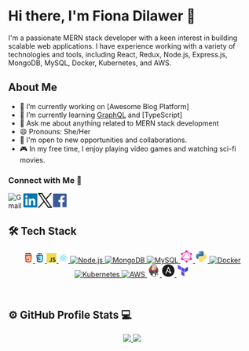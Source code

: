 # Hi there, I'm Fiona Dilawer 👋

I'm a passionate MERN stack developer with a keen interest in building scalable web applications. I have experience working with a variety of technologies and tools, including React, Redux, Node.js, Express.js, MongoDB, MySQL, Docker, Kubernetes, and AWS.

## About Me

- 🔭 I’m currently working on [Awesome Blog Platform]
- 🌱 I’m currently learning [GraphQL] and [TypeScript]
- 💬 Ask me about anything related to MERN stack development
- 😄 Pronouns: She/Her
- 💼 I'm open to new opportunities and collaborations.
- 🎮 In my free time, I enjoy playing video games and watching sci-fi movies.

### Connect with Me 🤝

[<img align="left" alt="Gmail" width="30px" src="https://img.icons8.com/fluent/48/000000/gmail.png" />][email]
[<img align="left" alt="LinkedIn" width="30px" src="https://raw.githubusercontent.com/devicons/devicon/master/icons/linkedin/linkedin-original.svg" />][linkedin]
[<img align="left" alt="Twitter" width="30px" src="https://raw.githubusercontent.com/devicons/devicon/master/icons/twitter/twitter-original.svg" />][twitter]
[<img align="left" alt="Facebook" width="30px" src="https://raw.githubusercontent.com/devicons/devicon/master/icons/facebook/facebook-original.svg" />][facebook]

<br />
<br />

<!-- Links to your social media accounts -->
[github]: https://github.com/fionadilawer/
[linkedin]: https://www.linkedin.com/in/fionadilawer/
[twitter]: https://twitter.com/fionadilawer
[instagram]: https://www.instagram.com/fionadilawer/
[facebook]: https://www.facebook.com/fionadilawer/
[email]: mailto:fionadilawer@example.com
## 🛠 Tech Stack

<p align="center">
  <a href="https://www.python.org" target="_blank">
    <img alt="HTML" height="20" src="https://raw.githubusercontent.com/github/explore/80688e429a7d4ef2fca1e82350fe8e3517d3494d/topics/html/html.png">
  </a>
  <a href="https://www.python.org" target="_blank">
    <img alt="CSS" height="20" src="https://raw.githubusercontent.com/github/explore/80688e429a7d4ef2fca1e82350fe8e3517d3494d/topics/css/css.png">
  </a>
  <a href="https://www.python.org" target="_blank">
    <img alt="JavaScript" height="20" src="https://raw.githubusercontent.com/github/explore/80688e429a7d4ef2fca1e82350fe8e3517d3494d/topics/javascript/javascript.png">
  </a>
  <a href="https://www.python.org" target="_blank">
    <img alt="React" height="20" src="https://raw.githubusercontent.com/github/explore/80688e429a7d4ef2fca1e82350fe8e3517d3494d/topics/react/react.png">
  </a>
  <a href="https://www.python.org" target="_blank">
    <img alt="Node.js" width="26px" src="https://raw.githubusercontent.com/rahulbanerjee26/githubAboutMeGenerator/main/icons/nodejs.svg">
  </a>
  <a href="https://www.python.org" target="_blank">
    <img alt="MongoDB" width="26px" src="https://raw.githubusercontent.com/rahulbanerjee26/githubAboutMeGenerator/main/icons/mongodb.svg">
  </a>
  <a href="https://www.python.org" target="_blank">
    <img alt="MySQL" width="26px" src="https://raw.githubusercontent.com/rahulbanerjee26/githubAboutMeGenerator/main/icons/mysql.svg">
  </a>
  <a href="https://www.python.org" target="_blank">
    <img alt="GraphQL" width="26px" src="https://raw.githubusercontent.com/devicons/devicon/master/icons/graphql/graphql-plain.svg">
  </a>
  <a href="https://www.python.org" target="_blank">
    <img alt="Python" width="26px" src="https://raw.githubusercontent.com/devicons/devicon/master/icons/python/python-original.svg">
  </a>
  <a href="https://www.python.org" target="_blank">
    <img alt="Docker" width="26px" src="https://raw.githubusercontent.com/rahulbanerjee26/githubAboutMeGenerator/main/icons/docker.svg">
  </a>
  <a href="https://www.python.org" target="_blank">
    <img alt="Kubernetes" width="26px" src="https://raw.githubusercontent.com/rahulbanerjee26/githubAboutMeGenerator/main/icons/kubernetes.svg">
  </a>
  <a href="https://www.python.org" target="_blank">
    <img alt="AWS" width="26px" src="https://raw.githubusercontent.com/rahulbanerjee26/githubAboutMeGenerator/main/icons/aws.svg">
  </a>
  <a href="https://www.python.org" target="_blank">
    <img alt="Jenkins" width="26px" src="https://raw.githubusercontent.com/devicons/devicon/master/icons/jenkins/jenkins-original.svg">
  </a>
  <a href="https://www.python.org" target="_blank">
    <img alt="Ansible" width="26px" src="https://raw.githubusercontent.com/devicons/devicon/master/icons/ansible/ansible-original.svg">
  </a>
  <a href="https://www.python.org" target="_blank">
    <img alt="Terraform" width="26px" src="https://raw.githubusercontent.com/devicons/devicon/master/icons/terraform/terraform-original.svg">
  </a>
</p>
<br />


## ⚙️ GitHub Profile Stats 💻
<p align="center">
<a href="https://github.com/fionadilawer">
  <img height="180em" src="https://github-readme-stats-eight-theta.vercel.app/api?username=fionadilawer&show_icons=true&theme=algolia&include_all_commits=true&count_private=true"/>
  <img height="180em" src="https://github-readme-stats-eight-theta.vercel.app/api/top-langs/?username=fionadilawer&layout=compact&langs_count=8&theme=algolia"/>
</a>
</p>

[linkedin]: https://www.linkedin.com/in/fionadilawer/
[twitter]: https://twitter.com/fionadilawer
[email]: mailto:fionadilawer@example.com
[website]: https://fionadilawer.com
[react]: https://reactjs.org/
[redux]: https://redux.js.org/
[html]: https://developer.mozilla.org/en-US/docs/Web/HTML
[css]: https://developer.mozilla.org/en-US/docs/Web/CSS
[javascript]: https://developer.mozilla.org/en-US/docs/Web/JavaScript
[nodejs]: https://nodejs.org/
[express]: https://expressjs.com/
[mongodb]: https://www.mongodb.com/
[mysql]: https://www.mysql.com/
[graphql]: https://graphql.org/
[python]: https://www.python.org/
[docker]: https://www.docker.com/
[kubernetes]: https://kubernetes.io/
[aws]: https://aws.amazon.com/
[jenkins]: https://www.jenkins.io/
[ansible]: https://www.ansible.com/
[terraform]: https://www.terraform.io/
